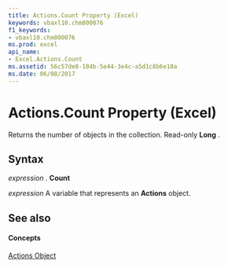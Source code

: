 ```yaml
---
title: Actions.Count Property (Excel)
keywords: vbaxl10.chm800076
f1_keywords:
- vbaxl10.chm800076
ms.prod: excel
api_name:
- Excel.Actions.Count
ms.assetid: 56c57de8-104b-5e44-3e4c-a5d1c8b6e10a
ms.date: 06/08/2017
---
```



# Actions.Count Property (Excel)

Returns the number of objects in the collection. Read-only  **Long** .


## Syntax

 _expression_ . **Count**

 _expression_ A variable that represents an **Actions** object.


## See also


#### Concepts


[Actions Object](Excel.Actions.md)

